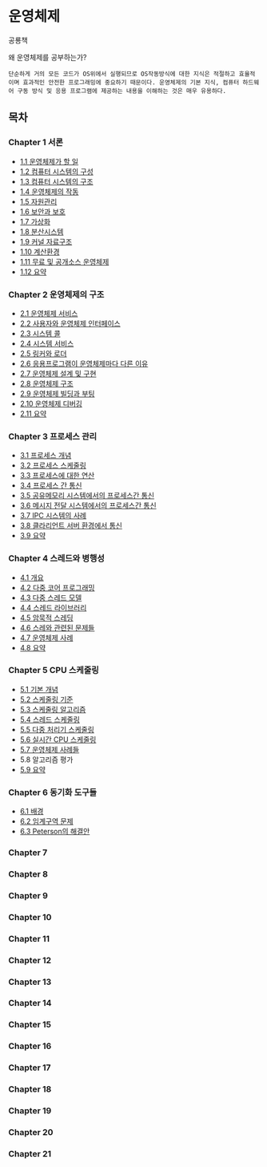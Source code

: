 # 운영체제

공룡책

왜 운영체제를 공부하는가?

```
단순하게 거의 모든 코드가 OS위에서 실행되므로 OS작동방식에 대한 지식은 적절하고 효율적이며 효과적인 안전한 프로그래밍에 중요하기 때문이다. 운영체제의 기본 지식, 컴퓨터 하드웨어 구동 방식 및 응용 프로그램에 제공하는 내용을 이해하는 것은 매우 유용하다.
```

## 목차

### Chapter 1 서론

-   [1.1 운영체제가 할 일](./Chapter1/1.1%20운영체제가%20할%20일.md)
-   [1.2 컴퓨터 시스템의 구성](./Chapter1/1.2%20컴퓨터%20시스템의%20구성.md)
-   [1.3 컴퓨터 시스템의 구조](./Chapter1/1.3%20컴퓨터%20시스템의%20구조.md)
-   [1.4 운영체제의 작동](./Chapter1/1.4%20운영체제의%20작동.md)
-   [1.5 자원관리](./Chapter1/1.5%20자원관리.md)
-   [1.6 보안과 보호](./Chapter1/1.6%20보안과%20보호.md)
-   [1.7 가상화](./Chapter1/1.7%20가상화.md)
-   [1.8 분산시스템](./Chapter1/1.8%20분산시스템.md)
-   [1.9 커널 자료구조](./Chapter1/1.9%20커널%20자료구조.md)
-   [1.10 계산환경](./Chapter1/1.10%20계산%20환경.md)
-   [1.11 무료 및 공개소스 운영체제](./Chapter1/1.11%20무료%20및%20공개소스%20운영체제.md)
-   [1.12 요약](./Chapter1/1.12%20요약.md)

### Chapter 2 운영체제의 구조

-   [2.1 운영체제 서비스](./Chapter2/2.1%20운영체제%20서비스.md)
-   [2.2 사용자와 운영체제 인터페이스](./Chapter2/2.2%20사용자와%20운영체제%20인터페이스.md)
-   [2.3 시스템 콜](./Chapter2/2.3%20시스템%20콜.md)
-   [2.4 시스템 서비스](./Chapter2/2.4%20시스템%20서비스.md)
-   [2.5 링커와 로더](./Chapter2/2.5%20링커와%20로더.md)
-   [2.6 응용프로그램이 운영체제마다 다른 이유](./Chapter2/2.6%20응용프로그램이%20운영체제마다%20다른%20이유.md)
-   [2.7 운영체제 설계 및 구현](./Chapter2/2.7%20운영체제%20설계%20및%20구현.md)
-   [2.8 운영체제 구조](./Chapter2/2.8%20운영체제%20구조.md)
-   [2.9 운영체제 빌딩과 부팅](./Chapter2/2.9%20운영체제%20빌딩과%20부팅.md)
-   [2.10 운영체제 디버깅](./Chapter2/2.10%20운영체제%20디버깅.md)
-   [2.11 요약](./Chapter2/2.11%20요약.md)

### Chapter 3 프로세스 관리

-   [3.1 프로세스 개념](./Chapter3/3.1%20프로세스%20개념.md)
-   [3.2 프로세스 스케줄링](./Chapter3/3.2%20프로세스%20스케줄링.md)
-   [3.3 프로세스에 대한 연산](./Chapter3/3.3%20프로세스에%20대한%20연산.md)
-   [3.4 프로세스 간 통신](./Chapter3/3.4%20프로세스간%20통신.md)
-   [3.5 공유메모리 시스템에서의 프로세스간 통신](./Chapter3/3.5%20공유%20메모리%20시스템에서의%20프로세스간%20통신.md)
-   [3.6 메시지 전달 시스템에서의 프로세스간 통신](./Chapter3/3.6%20메시지%20전달%20시스템에서의%20프로세스간%20통신.md)
-   [3.7 IPC 시스템의 사례](./Chapter3/3.7%20IPC%20시스템의%20사례.md)
-   [3.8 클라리언트 서버 환경에서 통신](./Chapter3/3.8%20클라이언트%20서버%20환경에서%20통신.md)
-   [3.9 요약](./Chapter3/3.9%20요약.md)

### Chapter 4 스레드와 병행성

-   [4.1 개요](./Chapter4/4.1%20개요.md)
-   [4.2 다중 코어 프로그래밍](./Chapter4/4.2%20다중%20코어%20프로그래밍.md)
-   [4.3 다중 스레드 모델](./Chapter4/4.3%20다중%20스레드%20모델.md)
-   [4.4 스레드 라이브러리](./Chapter4/4.4%20스레드%20라이브러리.md)
-   [4.5 암묵적 스레딩](./Chapter4/4.5%20암묵적%20스레딩.md)
-   [4.6 스레와 관련된 문제들](./Chapter4/4.6%20스레드와%20관련된%20문제들.md)
-   [4.7 운영체제 사례](./Chapter4/4.7%20운영체제%20사례.md)
-   [4.8 요약](./Chapter4/4.8%20요약.md)

### Chapter 5 CPU 스케줄링

-   [5.1 기본 개념](./Chapter5/5.1%20기본%20개념.md)
-   [5.2 스케줄링 기준](./Chapter5/5.2%20스케줄링%20기준.md)
-   [5.3 스케줄링 알고리즘](./Chapter5/5.3%20스케줄링%20알고리즘.md)
-   [5.4 스레드 스케줄링](./Chapter5/5.4%20스레드%20스케줄링.md)
-   [5.5 다중 처리기 스케줄링](./Chapter5/5.5%20다중%20처리기%20스케줄링.md)
-   [5.6 실시간 CPU 스케줄링](./Chapter5/5.6%20실시간%20CPU%20스케줄링.md)
-   [5.7 운영체제 사례들](./Chapter5/5.7%20운영체제%20사례들.md)
-   5.8 알고리즘 평가
-   [5.9 요약](./Chapter5/5.9%20요약.md)

### Chapter 6 동기화 도구들

-   [6.1 배경](./Chapter6/6.1%20배경%20.md)
-   [6.2 임계구역 문제](./Chapter6/6.2%20임계구역%20문제.md)
-   [6.3 Peterson의 해결안](./Chapter6/6.3%20Peterson의%20해결안.md)

### Chapter 7

### Chapter 8

### Chapter 9

### Chapter 10

### Chapter 11

### Chapter 12

### Chapter 13

### Chapter 14

### Chapter 15

### Chapter 16

### Chapter 17

### Chapter 18

### Chapter 19

### Chapter 20

### Chapter 21

